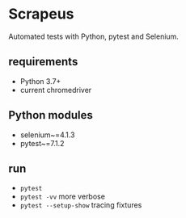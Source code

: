 # Scrapeus

Automated tests with Python, pytest and Selenium.

## requirements

* Python 3.7+
* current chromedriver

## Python modules

* selenium~=4.1.3
* pytest~=7.1.2

## run

* `pytest`
* `pytest -vv` more verbose
* `pytest --setup-show` tracing fixtures
